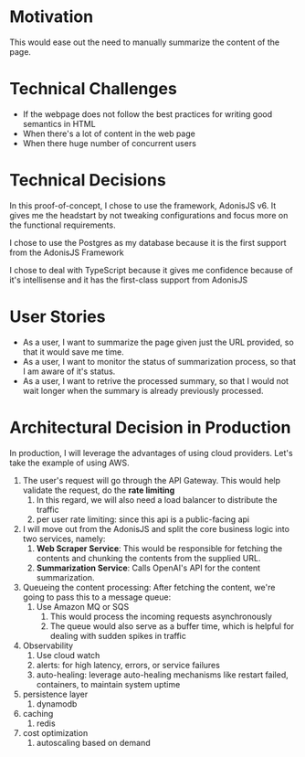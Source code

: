 # Motivation
This would ease out the need to manually summarize the content of the page.

# Technical Challenges
- If the webpage does not follow the best practices for writing good semantics in HTML
- When there's a lot of content in the web page
- When there huge number of concurrent users

# Technical Decisions
In this proof-of-concept, I chose to use the framework, AdonisJS v6. It gives me the headstart by not tweaking configurations and focus more on the functional requirements.

I chose to use the Postgres as my database because it is the first support from the AdonisJS Framework

I chose to deal with TypeScript because it gives me confidence because of it's intellisense and it has the first-class support from AdonisJS


# User Stories
- As a user, I want to summarize the page given just the URL provided, so that it would save me time.
- As a user, I want to monitor the status of summarization process, so that I am aware of it's status.
- As a user, I want to retrive the processed summary, so that I would not wait longer when the summary is already previously processed.

# Architectural Decision in Production
In production, I will leverage the advantages of using cloud providers. Let's take the example of using AWS.

1. The user's request will go through the API Gateway. This would help validate the request, do the **rate limiting**
   1. In this regard, we will also need a load balancer to distribute the traffic
   2. per user rate limiting: since this api is a public-facing api
2. I will move out from the AdonisJS and split the core business logic into two services, namely:
   1. **Web Scraper Service**: This would be responsible for fetching the contents and chunking the contents from the supplied URL.
   2. **Summarization Service**: Calls OpenAI's API for the content summarization.
3. Queueing the content processing: After fetching the content, we're going to pass this to a message queue:
   1. Use Amazon MQ or SQS
      1. This would process the incoming requests asynchronously
      2. The queue would also serve as a buffer time, which is helpful for dealing with sudden spikes in traffic
4. Observability
   1. Use cloud watch
   2. alerts: for high latency, errors, or service failures
   3. auto-healing: leverage auto-healing mechanisms like restart failed, containers, to maintain system uptime
5. persistence layer
   1. dynamodb
6. caching
   1. redis
7. cost optimization
   1. autoscaling based on demand


